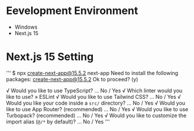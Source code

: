 # Eevelopment Environment

-   Windows
-   Next.js 15

# Next.js 15 Setting

'''
$ npx create-next-app@15.5.2 next-app
Need to install the following packages:
create-next-app@15.5.2
Ok to proceed? (y)

√ Would you like to use TypeScript? ... No / Yes
√ Which linter would you like to use? » ESLint
√ Would you like to use Tailwind CSS? ... No / Yes
√ Would you like your code inside a `src/` directory? ... No / Yes
√ Would you like to use App Router? (recommended) ... No / Yes
√ Would you like to use Turbopack? (recommended) ... No / Yes
√ Would you like to customize the import alias (`@/*` by default)? ... No / Yes
'''
